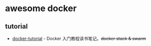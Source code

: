 # awesome docker

## tutorial

- [docker-tutorial](https://github.com/jaywcjlove/docker-tutorial)  - Docker 入门教程读书笔记。~~docker stack & swarm~~